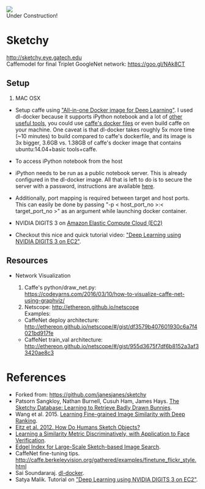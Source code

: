 ![](https://i.kinja-img.com/gawker-media/image/upload/s--1tsNRb4_--/c_scale,f_auto,fl_progressive,q_80,w_800/1996og1benxdkgif.gif)
<br>Under Construction!

# Sketchy
http://sketchy.eye.gatech.edu  
Caffemodel for final Triplet GoogleNet network: https://goo.gl/NAk8CT  

## Setup
1. MAC OSX
  - Setup caffe using ["All-in-one Docker image for Deep Learning"]. I used dl-docker because it supports iPython notebook and a lot of [other useful tools](https://github.com/saiprashanths/dl-docker/blob/master/README.md#specs), you could use [caffe's docker files](https://github.com/BVLC/caffe/tree/master/docker) or even build caffe on your machine. One caveat is that dl-docker takes roughly 5x more time (~10 minutes) to build compared to caffe's dockerfile, and its image is 3x bigger, 3.6GB vs. 1.38GB of caffe's docker image that contains ubuntu:14.04+basic tools+caffe.

 - To access iPython notebook from the host
 - iPython needs to be run as a public notebook server. This is already configured in the dl-docker image. All that is left to do is to secure the server with a password, instructions are available [here](http://jupyter-notebook.readthedocs.io/en/latest/public_server.html).
 - Additionally, port mapping is required between target and host ports. This can easily be done by passing "-p < host_port_no >:< target_port_no >" as an argument while launching docker container.

- NVIDIA DIGITS 3 on [Amazon Elastic Compute Cloud (EC2)](https://aws.amazon.com/ec2/)
 - Checkout this nice and quick tutorial video: ["Deep Learning using NVIDIA DIGITS 3 on EC2"].

## Resources

- Network Visualization  

  1. Caffe's python/draw_net.py: https://codeyarns.com/2016/03/10/how-to-visualize-caffe-net-using-graphviz/
  2. Netscope: http://ethereon.github.io/netscope  
    Examples:  
    - CaffeNet deploy architecture: http://ethereon.github.io/netscope/#/gist/df3579b407601930c6a7f4021bd917fe  
    - CaffeNet train_val architecture: http://ethereon.github.io/netscope/#/gist/955d3675f7df6b8152a3af33420ae8c3

# References
- Forked from: https://github.com/janesjanes/sketchy
- Patsorn Sangkloy, Nathan Burnell, Cusuh Ham, James Hays. [The Sketchy Database: Learning to Retrieve Badly Drawn Bunnies](http://www.cc.gatech.edu/~hays/tmp/sketchy-database.pdf).
- Wang et al. 2015. [Learning Fine-grained Image Similarity with Deep Ranking](http://users.eecs.northwestern.edu/~jwa368/pdfs/deep_ranking.pdf).
- [Eitz et al. 2012. How Do Humans Sketch Objects?](http://cybertron.cg.tu-berlin.de/eitz/pdf/2012_siggraph_classifysketch.pdf)
- [Learning a Similarity Metric Discriminatively, with Application to Face
Verification](http://yann.lecun.com/exdb/publis/pdf/chopra-05.pdf).
- [Edgel Index for Large-Scale Sketch-based Image Search](http://bcmi.sjtu.edu.cn/~zhangliqing/Papers/2011CVPR-ImageSearch-Cao.pdf).
- CaffeNet fine-tuning tips. http://caffe.berkeleyvision.org/gathered/examples/finetune_flickr_style.html
- Sai Soundararaj. [dl-docker]["All-in-one Docker image for Deep Learning"].
- Satya Malik. Tutorial on ["Deep Learning using NVIDIA DIGITS 3 on EC2"].

["All-in-one Docker image for Deep Learning"]:https://github.com/saiprashanths/dl-docker

["Deep Learning using NVIDIA DIGITS 3 on EC2"]:https://www.youtube.com/watch?v=QZaAcl_F9R0
